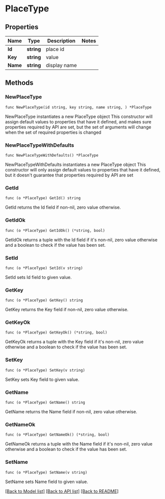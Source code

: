 # PlaceType

## Properties

Name | Type | Description | Notes
------------ | ------------- | ------------- | -------------
**Id** | **string** | place id | 
**Key** | **string** | value | 
**Name** | **string** | display name | 

## Methods

### NewPlaceType

`func NewPlaceType(id string, key string, name string, ) *PlaceType`

NewPlaceType instantiates a new PlaceType object
This constructor will assign default values to properties that have it defined,
and makes sure properties required by API are set, but the set of arguments
will change when the set of required properties is changed

### NewPlaceTypeWithDefaults

`func NewPlaceTypeWithDefaults() *PlaceType`

NewPlaceTypeWithDefaults instantiates a new PlaceType object
This constructor will only assign default values to properties that have it defined,
but it doesn't guarantee that properties required by API are set

### GetId

`func (o *PlaceType) GetId() string`

GetId returns the Id field if non-nil, zero value otherwise.

### GetIdOk

`func (o *PlaceType) GetIdOk() (*string, bool)`

GetIdOk returns a tuple with the Id field if it's non-nil, zero value otherwise
and a boolean to check if the value has been set.

### SetId

`func (o *PlaceType) SetId(v string)`

SetId sets Id field to given value.


### GetKey

`func (o *PlaceType) GetKey() string`

GetKey returns the Key field if non-nil, zero value otherwise.

### GetKeyOk

`func (o *PlaceType) GetKeyOk() (*string, bool)`

GetKeyOk returns a tuple with the Key field if it's non-nil, zero value otherwise
and a boolean to check if the value has been set.

### SetKey

`func (o *PlaceType) SetKey(v string)`

SetKey sets Key field to given value.


### GetName

`func (o *PlaceType) GetName() string`

GetName returns the Name field if non-nil, zero value otherwise.

### GetNameOk

`func (o *PlaceType) GetNameOk() (*string, bool)`

GetNameOk returns a tuple with the Name field if it's non-nil, zero value otherwise
and a boolean to check if the value has been set.

### SetName

`func (o *PlaceType) SetName(v string)`

SetName sets Name field to given value.



[[Back to Model list]](../README.md#documentation-for-models) [[Back to API list]](../README.md#documentation-for-api-endpoints) [[Back to README]](../README.md)


